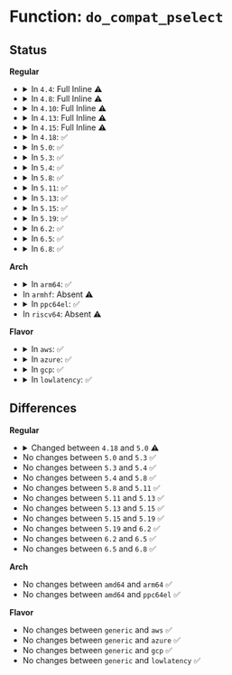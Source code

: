 # Function: <code>do_compat_pselect</code>

## Status
<b>Regular</b>
<ul>
<li>
<details>
<summary>In <code>4.4</code>: Full Inline ⚠️</summary>

**Collision:** Unique Static

**Inline:** Full

**Transformation:** False

**Instances:**

```
In fs/compat.c (ffffffff8126565c)
Location: fs/compat.c:1348
Inline: True
Inline callers:
  - fs/compat.c:compat_SyS_pselect6
```
</details>
</li>
<li>
<details>
<summary>In <code>4.8</code>: Full Inline ⚠️</summary>

**Collision:** Unique Static

**Inline:** Full

**Transformation:** False

**Instances:**

```
In fs/compat.c (ffffffff81291975)
Location: fs/compat.c:1351
Inline: True
Inline callers:
  - fs/compat.c:compat_SyS_pselect6
```
</details>
</li>
<li>
<details>
<summary>In <code>4.10</code>: Full Inline ⚠️</summary>

**Collision:** Unique Static

**Inline:** Full

**Transformation:** False

**Instances:**

```
In fs/compat.c (ffffffff812a6705)
Location: fs/compat.c:1262
Inline: True
Inline callers:
  - fs/compat.c:compat_SyS_pselect6
```
</details>
</li>
<li>
<details>
<summary>In <code>4.13</code>: Full Inline ⚠️</summary>

**Collision:** Unique Static

**Inline:** Full

**Transformation:** False

**Instances:**

```
In fs/select.c (ffffffff8126a917)
Location: fs/select.c:1309
Inline: True
Inline callers:
  - fs/select.c:compat_SyS_pselect6
```
</details>
</li>
<li>
<details>
<summary>In <code>4.15</code>: Full Inline ⚠️</summary>

**Collision:** Unique Static

**Inline:** Full

**Transformation:** False

**Instances:**

```
In fs/select.c (ffffffff8128d1bd)
Location: fs/select.c:1300
Inline: True
Inline callers:
  - fs/select.c:compat_SyS_pselect6
```
</details>
</li>
<li>
<details>
<summary>In <code>4.18</code>: ✅</summary>

```c
long int do_compat_pselect(int n, compat_ulong_t *inp, compat_ulong_t *outp, compat_ulong_t *exp, struct compat_timespec *tsp, compat_sigset_t *sigmask, compat_size_t sigsetsize);
```

**Collision:** Unique Static

**Inline:** No

**Transformation:** False

**Instances:**

```
In fs/select.c (ffffffff812b3260)
Location: fs/select.c:1308
Inline: False
Direct callers:
  - fs/select.c:__x32_compat_sys_pselect6
  - fs/select.c:__ia32_compat_sys_pselect6
```
**Symbols:**

```
ffffffff812b3260-ffffffff812b3406: do_compat_pselect (STB_LOCAL)
```
</details>
</li>
<li>
<details>
<summary>In <code>5.0</code>: ✅</summary>

```c
long int do_compat_pselect(int n, compat_ulong_t *inp, compat_ulong_t *outp, compat_ulong_t *exp, void *tsp, compat_sigset_t *sigmask, compat_size_t sigsetsize, enum poll_time_type type);
```

**Collision:** Unique Static

**Inline:** No

**Transformation:** False

**Instances:**

```
In fs/select.c (ffffffff812c8320)
Location: fs/select.c:1320
Inline: False
Direct callers:
  - fs/select.c:__x32_compat_sys_pselect6
  - fs/select.c:__ia32_compat_sys_pselect6
  - fs/select.c:__x32_compat_sys_pselect6_time64
  - fs/select.c:__ia32_compat_sys_pselect6_time64
```
**Symbols:**

```
ffffffff812c8320-ffffffff812c8434: do_compat_pselect (STB_LOCAL)
```
</details>
</li>
<li>
<details>
<summary>In <code>5.3</code>: ✅</summary>

```c
long int do_compat_pselect(int n, compat_ulong_t *inp, compat_ulong_t *outp, compat_ulong_t *exp, void *tsp, compat_sigset_t *sigmask, compat_size_t sigsetsize, enum poll_time_type type);
```

**Collision:** Unique Static

**Inline:** No

**Transformation:** False

**Instances:**

```
In fs/select.c (ffffffff812e4e90)
Location: fs/select.c:1293
Inline: False
Direct callers:
  - fs/select.c:__x32_compat_sys_pselect6_time32
  - fs/select.c:__ia32_compat_sys_pselect6_time32
  - fs/select.c:__x32_compat_sys_pselect6_time64
  - fs/select.c:__ia32_compat_sys_pselect6_time64
```
**Symbols:**

```
ffffffff812e4e90-ffffffff812e4f96: do_compat_pselect (STB_LOCAL)
```
</details>
</li>
<li>
<details>
<summary>In <code>5.4</code>: ✅</summary>

```c
long int do_compat_pselect(int n, compat_ulong_t *inp, compat_ulong_t *outp, compat_ulong_t *exp, void *tsp, compat_sigset_t *sigmask, compat_size_t sigsetsize, enum poll_time_type type);
```

**Collision:** Unique Static

**Inline:** No

**Transformation:** False

**Instances:**

```
In fs/select.c (ffffffff812f68b0)
Location: fs/select.c:1293
Inline: False
Direct callers:
  - fs/select.c:__x32_compat_sys_pselect6_time32
  - fs/select.c:__ia32_compat_sys_pselect6_time32
  - fs/select.c:__x32_compat_sys_pselect6_time64
  - fs/select.c:__ia32_compat_sys_pselect6_time64
```
**Symbols:**

```
ffffffff812f68b0-ffffffff812f69b6: do_compat_pselect (STB_LOCAL)
```
</details>
</li>
<li>
<details>
<summary>In <code>5.8</code>: ✅</summary>

```c
long int do_compat_pselect(int n, compat_ulong_t *inp, compat_ulong_t *outp, compat_ulong_t *exp, void *tsp, compat_sigset_t *sigmask, compat_size_t sigsetsize, enum poll_time_type type);
```

**Collision:** Unique Static

**Inline:** No

**Transformation:** False

**Instances:**

```
In fs/select.c (ffffffff8132e7e0)
Location: fs/select.c:1303
Inline: False
Direct callers:
  - fs/select.c:__x32_compat_sys_pselect6_time32
  - fs/select.c:__ia32_compat_sys_pselect6_time32
  - fs/select.c:__x32_compat_sys_pselect6_time64
  - fs/select.c:__ia32_compat_sys_pselect6_time64
```
**Symbols:**

```
ffffffff8132e7e0-ffffffff8132e966: do_compat_pselect (STB_LOCAL)
```
</details>
</li>
<li>
<details>
<summary>In <code>5.11</code>: ✅</summary>

```c
long int do_compat_pselect(int n, compat_ulong_t *inp, compat_ulong_t *outp, compat_ulong_t *exp, void *tsp, compat_sigset_t *sigmask, compat_size_t sigsetsize, enum poll_time_type type);
```

**Collision:** Unique Static

**Inline:** No

**Transformation:** False

**Instances:**

```
In fs/select.c (ffffffff8133a070)
Location: fs/select.c:1309
Inline: False
Direct callers:
  - fs/select.c:__x32_compat_sys_pselect6_time32
  - fs/select.c:__ia32_compat_sys_pselect6_time32
  - fs/select.c:__x32_compat_sys_pselect6_time64
  - fs/select.c:__ia32_compat_sys_pselect6_time64
```
**Symbols:**

```
ffffffff8133a070-ffffffff8133a1f6: do_compat_pselect (STB_LOCAL)
```
</details>
</li>
<li>
<details>
<summary>In <code>5.13</code>: ✅</summary>

```c
long int do_compat_pselect(int n, compat_ulong_t *inp, compat_ulong_t *outp, compat_ulong_t *exp, void *tsp, compat_sigset_t *sigmask, compat_size_t sigsetsize, enum poll_time_type type);
```

**Collision:** Unique Static

**Inline:** No

**Transformation:** False

**Instances:**

```
In fs/select.c (ffffffff81340620)
Location: fs/select.c:1309
Inline: False
Direct callers:
  - fs/select.c:__x32_compat_sys_pselect6_time32
  - fs/select.c:__ia32_compat_sys_pselect6_time32
  - fs/select.c:__x32_compat_sys_pselect6_time64
  - fs/select.c:__ia32_compat_sys_pselect6_time64
```
**Symbols:**

```
ffffffff81340620-ffffffff813407a6: do_compat_pselect (STB_LOCAL)
```
</details>
</li>
<li>
<details>
<summary>In <code>5.15</code>: ✅</summary>

```c
long int do_compat_pselect(int n, compat_ulong_t *inp, compat_ulong_t *outp, compat_ulong_t *exp, void *tsp, compat_sigset_t *sigmask, compat_size_t sigsetsize, enum poll_time_type type);
```

**Collision:** Unique Static

**Inline:** No

**Transformation:** False

**Instances:**

```
In fs/select.c (ffffffff8138dff0)
Location: fs/select.c:1312
Inline: False
Direct callers:
  - fs/select.c:__x64_compat_sys_pselect6_time32
  - fs/select.c:__ia32_compat_sys_pselect6_time32
  - fs/select.c:__x64_compat_sys_pselect6_time64
  - fs/select.c:__ia32_compat_sys_pselect6_time64
```
**Symbols:**

```
ffffffff8138dff0-ffffffff8138e176: do_compat_pselect (STB_LOCAL)
```
</details>
</li>
<li>
<details>
<summary>In <code>5.19</code>: ✅</summary>

```c
long int do_compat_pselect(int n, compat_ulong_t *inp, compat_ulong_t *outp, compat_ulong_t *exp, void *tsp, compat_sigset_t *sigmask, compat_size_t sigsetsize, enum poll_time_type type);
```

**Collision:** Unique Static

**Inline:** No

**Transformation:** False

**Instances:**

```
In fs/select.c (ffffffff8140f300)
Location: fs/select.c:1313
Inline: False
Direct callers:
  - fs/select.c:__ia32_compat_sys_pselect6_time32
  - fs/select.c:__ia32_compat_sys_pselect6_time64
```
**Symbols:**

```
ffffffff8140f300-ffffffff8140f4ab: do_compat_pselect (STB_LOCAL)
```
</details>
</li>
<li>
<details>
<summary>In <code>6.2</code>: ✅</summary>

```c
long int do_compat_pselect(int n, compat_ulong_t *inp, compat_ulong_t *outp, compat_ulong_t *exp, void *tsp, compat_sigset_t *sigmask, compat_size_t sigsetsize, enum poll_time_type type);
```

**Collision:** Unique Static

**Inline:** No

**Transformation:** False

**Instances:**

```
In fs/select.c (ffffffff81499ee0)
Location: fs/select.c:1313
Inline: False
Direct callers:
  - fs/select.c:__ia32_compat_sys_pselect6_time32
  - fs/select.c:__ia32_compat_sys_pselect6_time64
```
**Symbols:**

```
ffffffff81499ee0-ffffffff8149a08b: do_compat_pselect (STB_LOCAL)
```
</details>
</li>
<li>
<details>
<summary>In <code>6.5</code>: ✅</summary>

```c
long int do_compat_pselect(int n, compat_ulong_t *inp, compat_ulong_t *outp, compat_ulong_t *exp, void *tsp, compat_sigset_t *sigmask, compat_size_t sigsetsize, enum poll_time_type type);
```

**Collision:** Unique Static

**Inline:** No

**Transformation:** False

**Instances:**

```
In fs/select.c (ffffffff814cefb0)
Location: fs/select.c:1313
Inline: False
Direct callers:
  - fs/select.c:__ia32_compat_sys_pselect6_time32
  - fs/select.c:__ia32_compat_sys_pselect6_time32
  - fs/select.c:__ia32_compat_sys_pselect6_time64
  - fs/select.c:__ia32_compat_sys_pselect6_time64
```
**Symbols:**

```
ffffffff814cefb0-ffffffff814cf15b: do_compat_pselect (STB_LOCAL)
```
</details>
</li>
<li>
<details>
<summary>In <code>6.8</code>: ✅</summary>

```c
long int do_compat_pselect(int n, compat_ulong_t *inp, compat_ulong_t *outp, compat_ulong_t *exp, void *tsp, compat_sigset_t *sigmask, compat_size_t sigsetsize, enum poll_time_type type);
```

**Collision:** Unique Static

**Inline:** No

**Transformation:** False

**Instances:**

```
In fs/select.c (ffffffff815018f0)
Location: fs/select.c:1313
Inline: False
Direct callers:
  - fs/select.c:__ia32_compat_sys_pselect6_time32
  - fs/select.c:__ia32_compat_sys_pselect6_time32
  - fs/select.c:__ia32_compat_sys_pselect6_time64
  - fs/select.c:__ia32_compat_sys_pselect6_time64
```
**Symbols:**

```
ffffffff815018f0-ffffffff81501a9b: do_compat_pselect (STB_LOCAL)
```
</details>
</li>
</ul>
<b>Arch</b>
<ul>
<li>
<details>
<summary>In <code>arm64</code>: ✅</summary>

```c
long int do_compat_pselect(int n, compat_ulong_t *inp, compat_ulong_t *outp, compat_ulong_t *exp, void *tsp, compat_sigset_t *sigmask, compat_size_t sigsetsize, enum poll_time_type type);
```

**Collision:** Unique Static

**Inline:** No

**Transformation:** False

**Instances:**

```
In fs/select.c (ffff8000103a3c48)
Location: fs/select.c:1293
Inline: False
Direct callers:
  - fs/select.c:__arm64_compat_sys_pselect6_time32
  - fs/select.c:__arm64_compat_sys_pselect6_time64
```
**Symbols:**

```
ffff8000103a3c48-ffff8000103a3d60: do_compat_pselect (STB_LOCAL)
```
</details>
</li>
<li>
In <code>armhf</code>: Absent ⚠️
</li>
<li>
<details>
<summary>In <code>ppc64el</code>: ✅</summary>

```c
long int do_compat_pselect(int n, compat_ulong_t *inp, compat_ulong_t *outp, compat_ulong_t *exp, void *tsp, compat_sigset_t *sigmask, compat_size_t sigsetsize, enum poll_time_type type);
```

**Collision:** Unique Static

**Inline:** No

**Transformation:** False

**Instances:**

```
In fs/select.c (c00000000049da10)
Location: fs/select.c:1293
Inline: False
Direct callers:
  - fs/select.c:__se_compat_sys_pselect6_time32
  - fs/select.c:__se_compat_sys_pselect6_time32
  - fs/select.c:__se_compat_sys_pselect6_time64
  - fs/select.c:__se_compat_sys_pselect6_time64
```
**Symbols:**

```
c00000000049da10-c00000000049db9c: do_compat_pselect (STB_LOCAL)
```
</details>
</li>
<li>
In <code>riscv64</code>: Absent ⚠️
</li>
</ul>
<b>Flavor</b>
<ul>
<li>
<details>
<summary>In <code>aws</code>: ✅</summary>

```c
long int do_compat_pselect(int n, compat_ulong_t *inp, compat_ulong_t *outp, compat_ulong_t *exp, void *tsp, compat_sigset_t *sigmask, compat_size_t sigsetsize, enum poll_time_type type);
```

**Collision:** Unique Static

**Inline:** No

**Transformation:** False

**Instances:**

```
In fs/select.c (ffffffff812eee90)
Location: fs/select.c:1293
Inline: False
Direct callers:
  - fs/select.c:__x32_compat_sys_pselect6_time32
  - fs/select.c:__ia32_compat_sys_pselect6_time32
  - fs/select.c:__x32_compat_sys_pselect6_time64
  - fs/select.c:__ia32_compat_sys_pselect6_time64
```
**Symbols:**

```
ffffffff812eee90-ffffffff812eef96: do_compat_pselect (STB_LOCAL)
```
</details>
</li>
<li>
<details>
<summary>In <code>azure</code>: ✅</summary>

```c
long int do_compat_pselect(int n, compat_ulong_t *inp, compat_ulong_t *outp, compat_ulong_t *exp, void *tsp, compat_sigset_t *sigmask, compat_size_t sigsetsize, enum poll_time_type type);
```

**Collision:** Unique Static

**Inline:** No

**Transformation:** False

**Instances:**

```
In fs/select.c (ffffffff812dfac0)
Location: fs/select.c:1293
Inline: False
Direct callers:
  - fs/select.c:__x32_compat_sys_pselect6_time32
  - fs/select.c:__ia32_compat_sys_pselect6_time32
  - fs/select.c:__x32_compat_sys_pselect6_time64
  - fs/select.c:__ia32_compat_sys_pselect6_time64
```
**Symbols:**

```
ffffffff812dfac0-ffffffff812dfbc6: do_compat_pselect (STB_LOCAL)
```
</details>
</li>
<li>
<details>
<summary>In <code>gcp</code>: ✅</summary>

```c
long int do_compat_pselect(int n, compat_ulong_t *inp, compat_ulong_t *outp, compat_ulong_t *exp, void *tsp, compat_sigset_t *sigmask, compat_size_t sigsetsize, enum poll_time_type type);
```

**Collision:** Unique Static

**Inline:** No

**Transformation:** False

**Instances:**

```
In fs/select.c (ffffffff812ecca0)
Location: fs/select.c:1293
Inline: False
Direct callers:
  - fs/select.c:__x32_compat_sys_pselect6_time32
  - fs/select.c:__ia32_compat_sys_pselect6_time32
  - fs/select.c:__x32_compat_sys_pselect6_time64
  - fs/select.c:__ia32_compat_sys_pselect6_time64
```
**Symbols:**

```
ffffffff812ecca0-ffffffff812ecda6: do_compat_pselect (STB_LOCAL)
```
</details>
</li>
<li>
<details>
<summary>In <code>lowlatency</code>: ✅</summary>

```c
long int do_compat_pselect(int n, compat_ulong_t *inp, compat_ulong_t *outp, compat_ulong_t *exp, void *tsp, compat_sigset_t *sigmask, compat_size_t sigsetsize, enum poll_time_type type);
```

**Collision:** Unique Static

**Inline:** No

**Transformation:** False

**Instances:**

```
In fs/select.c (ffffffff812fdca0)
Location: fs/select.c:1293
Inline: False
Direct callers:
  - fs/select.c:__x32_compat_sys_pselect6_time32
  - fs/select.c:__ia32_compat_sys_pselect6_time32
  - fs/select.c:__x32_compat_sys_pselect6_time64
  - fs/select.c:__ia32_compat_sys_pselect6_time64
```
**Symbols:**

```
ffffffff812fdca0-ffffffff812fdda6: do_compat_pselect (STB_LOCAL)
```
</details>
</li>
</ul>

## Differences
<b>Regular</b>
<ul>
<li>
<details>
<summary>Changed between <code>4.18</code> and <code>5.0</code> ⚠️</summary>
<ul>
<li>
<b>Param added. </b>
<code>enum poll_time_type type</code>
</li>
<li>
<b>Param type changed. </b>
<code>struct compat_timespec *tsp</code> ➡️ <code>void *tsp</code>
</li>
</ul>
</details>
</li>
<li>
No changes between <code>5.0</code> and <code>5.3</code> ✅
</li>
<li>
No changes between <code>5.3</code> and <code>5.4</code> ✅
</li>
<li>
No changes between <code>5.4</code> and <code>5.8</code> ✅
</li>
<li>
No changes between <code>5.8</code> and <code>5.11</code> ✅
</li>
<li>
No changes between <code>5.11</code> and <code>5.13</code> ✅
</li>
<li>
No changes between <code>5.13</code> and <code>5.15</code> ✅
</li>
<li>
No changes between <code>5.15</code> and <code>5.19</code> ✅
</li>
<li>
No changes between <code>5.19</code> and <code>6.2</code> ✅
</li>
<li>
No changes between <code>6.2</code> and <code>6.5</code> ✅
</li>
<li>
No changes between <code>6.5</code> and <code>6.8</code> ✅
</li>
</ul>
<b>Arch</b>
<ul>
<li>
No changes between <code>amd64</code> and <code>arm64</code> ✅
</li>
<li>
No changes between <code>amd64</code> and <code>ppc64el</code> ✅
</li>
</ul>
<b>Flavor</b>
<ul>
<li>
No changes between <code>generic</code> and <code>aws</code> ✅
</li>
<li>
No changes between <code>generic</code> and <code>azure</code> ✅
</li>
<li>
No changes between <code>generic</code> and <code>gcp</code> ✅
</li>
<li>
No changes between <code>generic</code> and <code>lowlatency</code> ✅
</li>
</ul>
